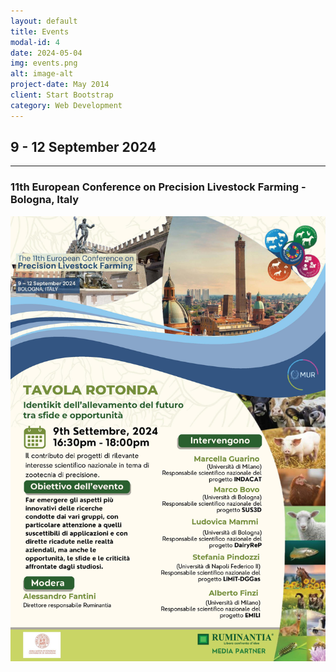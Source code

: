 ```yaml
---
layout: default
title: Events
modal-id: 4
date: 2024-05-04
img: events.png
alt: image-alt
project-date: May 2014
client: Start Bootstrap
category: Web Development
---
```


## 9 - 12 September 2024

---

### 11th European Conference on Precision Livestock Farming - Bologna, Italy

<img title="" src="/img/PLFSept2024.jpg" alt="" data-align="center" width="548">
